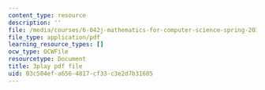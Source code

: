 ```yaml
---
content_type: resource
description: ''
file: /media/courses/6-042j-mathematics-for-computer-science-spring-2015/03c504efa6564817cf33c3e2d7b31605_RE5PmdGNgj0.pdf
file_type: application/pdf
learning_resource_types: []
ocw_type: OCWFile
resourcetype: Document
title: 3play pdf file
uid: 03c504ef-a656-4817-cf33-c3e2d7b31605
---
```

